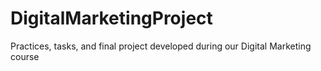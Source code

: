 # DigitalMarketingProject
Practices, tasks, and final project developed during our Digital Marketing course
